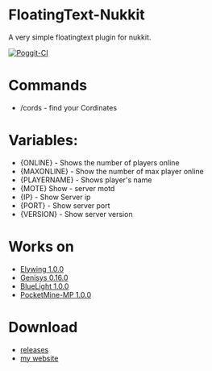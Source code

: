 # FloatingText-Nukkit

A very simple floatingtext plugin for nukkit.

[![Poggit-CI](https://poggit.pmmp.io/ci.badge/XFizzer/FloatingText/FloatingText)](https://poggit.pmmp.io/ci/XFizzer/FloatingText/FloatingText)

# Commands 
- /cords - find your Cordinates

# Variables:
- {ONLINE} - Shows the number of players online
- {MAXONLINE} - Show the number of max player online
- {PLAYERNAME} - Shows player's name
- {MOTE} Show - server motd
- {IP} - Show Server ip
- {PORT} - Show server port
- {VERSION} - Show server version

# Works on
- [Elywing 1.0.0](https://github.com/H4PM/Elywing)
- [Genisys 0.16.0](https://github.com/iTXTech/Genisys)
- [BlueLight 1.0.0](https://github.com/BlueLightJapan/BlueLight)
- [PocketMine-MP 1.0.0](https://github.com/pmmp/PocketMine-MP)

# Download
- [releases](https://github.com/XFizzer/FloatingText/releases)
- [my website](http://omegaop.us)
